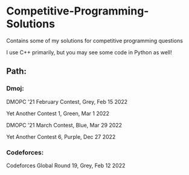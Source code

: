 # Competitive-Programming-Solutions
Contains some of my solutions for competitive programming questions

I use C++ primarily, but you may see some code in Python as well!

## Path:

### Dmoj:

DMOPC '21 February Contest, Grey, Feb 15 2022

Yet Another Contest 1, Green, Mar 1 2022

DMOPC '21 March Contest, Blue, Mar 29 2022

Yet Another Contest 6, Purple, Dec 27 2022



### Codeforces:

Codeforces Global Round 19, Grey, Feb 12 2022
